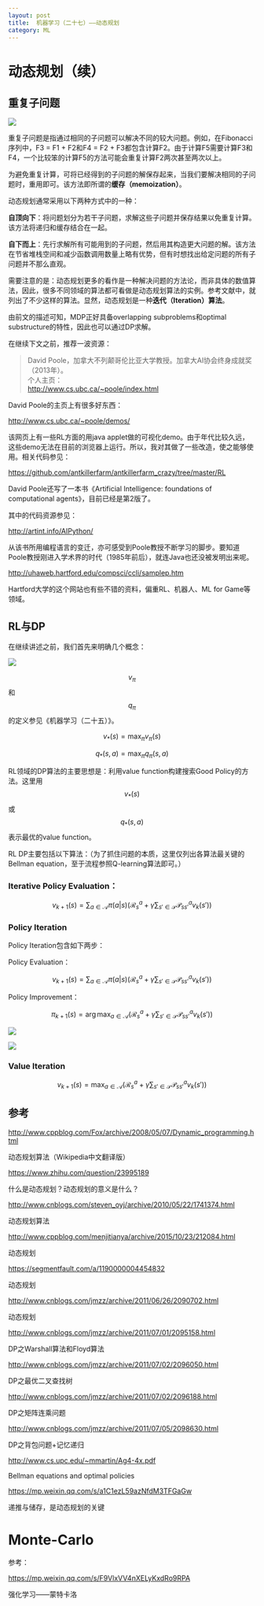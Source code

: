 ```yaml
---
layout: post
title:  机器学习（二十七）——动态规划
category: ML 
---
```


# 动态规划（续）

## 重复子问题

![](/images/article/Fibonacci_dynamic_programming.png)

重复子问题是指通过相同的子问题可以解决不同的较大问题。例如，在Fibonacci序列中，F3 = F1 + F2和F4 = F2 + F3都包含计算F2。由于计算F5需要计算F3和F4，一个比较笨的计算F5的方法可能会重复计算F2两次甚至两次以上。

为避免重复计算，可将已经得到的子问题的解保存起来，当我们要解决相同的子问题时，重用即可。该方法即所谓的**缓存（memoization）**。

动态规划通常采用以下两种方式中的一种：

**自顶向下**：将问题划分为若干子问题，求解这些子问题并保存结果以免重复计算。该方法将递归和缓存结合在一起。

**自下而上**：先行求解所有可能用到的子问题，然后用其构造更大问题的解。该方法在节省堆栈空间和减少函数调用数量上略有优势，但有时想找出给定问题的所有子问题并不那么直观。

需要注意的是：动态规划更多的看作是一种解决问题的方法论，而非具体的数值算法，因此，很多不同领域的算法都可看做是动态规划算法的实例。参考文献中，就列出了不少这样的算法。显然，动态规划是一种**迭代（Iteration）算法**。

由前文的描述可知，MDP正好具备overlapping subproblems和optimal substructure的特性，因此也可以通过DP求解。

在继续下文之前，推荐一波资源：

>David Poole，加拿大不列颠哥伦比亚大学教授。加拿大AI协会终身成就奖（2013年）。   
>个人主页：   
>http://www.cs.ubc.ca/~poole/index.html

David Poole的主页上有很多好东西：

http://www.cs.ubc.ca/~poole/demos/

该网页上有一些RL方面的用java applet做的可视化demo。由于年代比较久远，这些demo无法在目前的浏览器上运行。所以，我对其做了一些改造，使之能够使用。相关代码参见：

https://github.com/antkillerfarm/antkillerfarm_crazy/tree/master/RL

David Poole还写了一本书《Artificial Intelligence: foundations of computational agents》，目前已经是第2版了。

其中的代码资源参见：

http://artint.info/AIPython/

从该书所用编程语言的变迁，亦可感受到Poole教授不断学习的脚步。要知道Poole教授刚进入学术界的时代（1985年前后），就连Java也还没被发明出来呢。

http://uhaweb.hartford.edu/compsci/ccli/samplep.htm

Hartford大学的这个网站也有些不错的资料，偏重RL、机器人、ML for Game等领域。

## RL与DP

在继续讲述之前，我们首先来明确几个概念：

![](/images/img2/RL_3.png)

$$v_{\pi}$$和$$q_{\pi}$$的定义参见《机器学习（二十五）》。

$$v_*(s)=\max_{\pi}v_{\pi}(s)$$

$$q_*(s,a)=\max_{\pi}q_{\pi}(s,a)$$

RL领域的DP算法的主要思想是：利用value function构建搜索Good Policy的方法。这里用$$v_*(s)$$或$$q_*(s, a)$$表示最优的value function。

RL DP主要包括以下算法：（为了抓住问题的本质，这里仅列出各算法最关键的Bellman equation，至于流程参照Q-learning算法即可。）

### Iterative Policy Evaluation：

$$v_{k+1}(s) = \sum_{a \in \mathcal{A}}\pi(a | s)\left(\mathcal{R}_s^a + \gamma \sum_{s'\in \mathcal{S}}\mathcal{P}_{ss'}^a v_k(s')\right)$$

### Policy Iteration

Policy Iteration包含如下两步：

Policy Evaluation：

$$v_{k+1}(s) = \sum_{a \in \mathcal{A}}\pi(a | s)\left(\mathcal{R}_s^a + \gamma \sum_{s'\in \mathcal{S}}\mathcal{P}_{ss'}^a v_k(s')\right)$$

Policy Improvement：

$$\pi_{k+1}(s) = \arg \max_{a \in \mathcal{A}}\left(\mathcal{R}_s^a + \gamma \sum_{s'\in \mathcal{S}}\mathcal{P}_{ss'}^a v_k(s')\right)$$

![](/images/article/Policy_Iteration.png)

![](/images/article/Policy_Iteration_2.png)

### Value Iteration

$$v_{k+1}(s) = \max_{a \in \mathcal{A}}\left(\mathcal{R}_s^a + \gamma \sum_{s'\in \mathcal{S}}\mathcal{P}_{ss'}^a v_k(s')\right)$$



## 参考

http://www.cppblog.com/Fox/archive/2008/05/07/Dynamic_programming.html

动态规划算法（Wikipedia中文翻译版）

https://www.zhihu.com/question/23995189

什么是动态规划？动态规划的意义是什么？

http://www.cnblogs.com/steven_oyj/archive/2010/05/22/1741374.html

动态规划算法

http://www.cppblog.com/menjitianya/archive/2015/10/23/212084.html

动态规划

https://segmentfault.com/a/1190000004454832

动态规划

http://www.cnblogs.com/jmzz/archive/2011/06/26/2090702.html

动态规划

http://www.cnblogs.com/jmzz/archive/2011/07/01/2095158.html

DP之Warshall算法和Floyd算法

http://www.cnblogs.com/jmzz/archive/2011/07/02/2096050.html

DP之最优二叉查找树

http://www.cnblogs.com/jmzz/archive/2011/07/02/2096188.html

DP之矩阵连乘问题

http://www.cnblogs.com/jmzz/archive/2011/07/05/2098630.html

DP之背包问题+记忆递归

http://www.cs.upc.edu/~mmartin/Ag4-4x.pdf

Bellman equations and optimal policies

https://mp.weixin.qq.com/s/a1C1ezL59azNfdM3TFGaGw

递推与储存，是动态规划的关键

# Monte-Carlo

参考：

https://mp.weixin.qq.com/s/F9VlxVV4nXELyKxdRo9RPA

强化学习——蒙特卡洛




